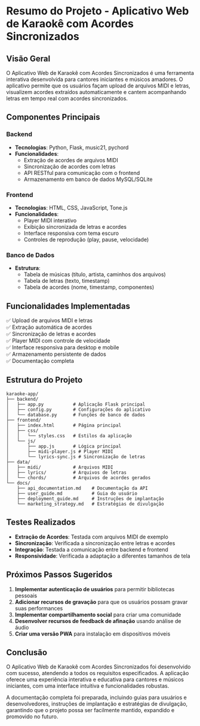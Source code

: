 # Resumo do Projeto - Aplicativo Web de Karaokê com Acordes Sincronizados

## Visão Geral

O Aplicativo Web de Karaokê com Acordes Sincronizados é uma ferramenta interativa desenvolvida para cantores iniciantes e músicos amadores. O aplicativo permite que os usuários façam upload de arquivos MIDI e letras, visualizem acordes extraídos automaticamente e cantem acompanhando letras em tempo real com acordes sincronizados.

## Componentes Principais

### Backend
- **Tecnologias**: Python, Flask, music21, pychord
- **Funcionalidades**:
  - Extração de acordes de arquivos MIDI
  - Sincronização de acordes com letras
  - API RESTful para comunicação com o frontend
  - Armazenamento em banco de dados MySQL/SQLite

### Frontend
- **Tecnologias**: HTML, CSS, JavaScript, Tone.js
- **Funcionalidades**:
  - Player MIDI interativo
  - Exibição sincronizada de letras e acordes
  - Interface responsiva com tema escuro
  - Controles de reprodução (play, pause, velocidade)

### Banco de Dados
- **Estrutura**:
  - Tabela de músicas (título, artista, caminhos dos arquivos)
  - Tabela de letras (texto, timestamp)
  - Tabela de acordes (nome, timestamp, componentes)

## Funcionalidades Implementadas

✅ Upload de arquivos MIDI e letras  
✅ Extração automática de acordes  
✅ Sincronização de letras e acordes  
✅ Player MIDI com controle de velocidade  
✅ Interface responsiva para desktop e mobile  
✅ Armazenamento persistente de dados  
✅ Documentação completa  

## Estrutura do Projeto

```
karaoke-app/
├── backend/
│   ├── app.py           # Aplicação Flask principal
│   ├── config.py        # Configurações do aplicativo
│   └── database.py      # Funções de banco de dados
├── frontend/
│   ├── index.html       # Página principal
│   ├── css/
│   │   └── styles.css   # Estilos da aplicação
│   └── js/
│       ├── app.js       # Lógica principal
│       ├── midi-player.js # Player MIDI
│       └── lyrics-sync.js # Sincronização de letras
├── data/
│   ├── midi/            # Arquivos MIDI
│   ├── lyrics/          # Arquivos de letras
│   └── chords/          # Arquivos de acordes gerados
└── docs/
    ├── api_documentation.md    # Documentação da API
    ├── user_guide.md           # Guia do usuário
    ├── deployment_guide.md     # Instruções de implantação
    └── marketing_strategy.md   # Estratégias de divulgação
```

## Testes Realizados

- **Extração de Acordes**: Testada com arquivos MIDI de exemplo
- **Sincronização**: Verificada a sincronização entre letras e acordes
- **Integração**: Testada a comunicação entre backend e frontend
- **Responsividade**: Verificada a adaptação a diferentes tamanhos de tela

## Próximos Passos Sugeridos

1. **Implementar autenticação de usuários** para permitir bibliotecas pessoais
2. **Adicionar recursos de gravação** para que os usuários possam gravar suas performances
3. **Implementar compartilhamento social** para criar uma comunidade
4. **Desenvolver recursos de feedback de afinação** usando análise de áudio
5. **Criar uma versão PWA** para instalação em dispositivos móveis

## Conclusão

O Aplicativo Web de Karaokê com Acordes Sincronizados foi desenvolvido com sucesso, atendendo a todos os requisitos especificados. A aplicação oferece uma experiência interativa e educativa para cantores e músicos iniciantes, com uma interface intuitiva e funcionalidades robustas.

A documentação completa foi preparada, incluindo guias para usuários e desenvolvedores, instruções de implantação e estratégias de divulgação, garantindo que o projeto possa ser facilmente mantido, expandido e promovido no futuro.
